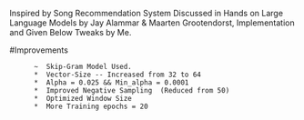 Inspired by Song Recommendation System Discussed in Hands on Large Language Models by Jay Alammar & Maarten Grootendorst, Implementation and Given Below Tweaks by Me.

#Improvements
          
          ~  Skip-Gram Model Used.
          *  Vector-Size -- Increased from 32 to 64
          *  Alpha = 0.025 && Min_alpha = 0.0001
          *  Improved Negative Sampling  (Reduced from 50)
          *  Optimized Window Size
          *  More Training epochs = 20
